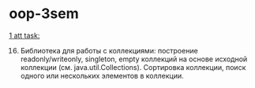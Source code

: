 # oop-3sem
[1 att task:](https://github.com/equescodebelike/oop-3sem/tree/main/src/first_att)

16. Библиотека для работы с коллекциями: построение readonly/writeonly, singleton, empty коллекций на основе исходной коллекции (см. java.util.Collections).
Сортировка коллекции, поиск одного или нескольких элементов в коллекции.
